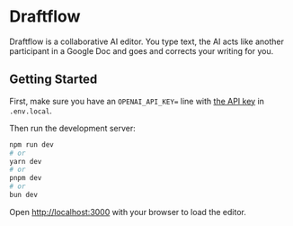# Draftflow

Draftflow is a collaborative AI editor. You type text, the AI acts like another participant in a Google Doc and goes and corrects your writing for you.

## Getting Started

First, make sure you have an `OPENAI_API_KEY=` line with [the API key](https://platform.openai.com/settings/organization/api-keys) in `.env.local`.

Then run the development server:

```bash
npm run dev
# or
yarn dev
# or
pnpm dev
# or
bun dev
```

Open [http://localhost:3000](http://localhost:3000) with your browser to load the editor.
